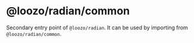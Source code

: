 # @loozo/radian/common

Secondary entry point of `@loozo/radian`. It can be used by importing from `@loozo/radian/common`.
